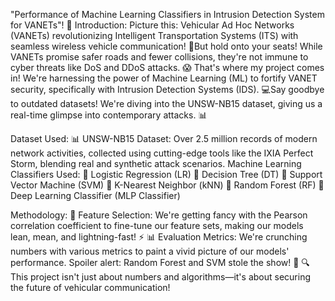 "Performance of Machine Learning Classifiers in Intrusion Detection System for VANETs"! 🌟
Introduction:
Picture this: Vehicular Ad Hoc Networks (VANETs) revolutionizing Intelligent Transportation Systems (ITS) with seamless wireless vehicle communication!
🚀But hold onto your seats! While VANETs promise safer roads and fewer collisions, they're not immune to cyber threats like DoS and DDoS attacks.
😱
That's where my project comes in! We're harnessing the power of Machine Learning (ML) to fortify VANET security, specifically with Intrusion Detection Systems (IDS).
💻Say goodbye to outdated datasets! We're diving into the UNSW-NB15 dataset, giving us a real-time glimpse into contemporary attacks. 📊

Dataset Used:
📊 UNSW-NB15 Dataset: Over 2.5 million records of modern network activities, collected using cutting-edge tools like the IXIA Perfect Storm, blending real and synthetic attack scenarios.
Machine Learning Classifiers Used:
🤖 Logistic Regression (LR)
🌳 Decision Tree (DT)
🎯 Support Vector Machine (SVM)
🤝 K-Nearest Neighbor (kNN)
🌌 Random Forest (RF)
🧠 Deep Learning Classifier (MLP Classifier)

Methodology:
🎯 Feature Selection: We're getting fancy with the Pearson correlation coefficient to fine-tune our feature sets, making our models lean, mean, and lightning-fast! ⚡
📊 Evaluation Metrics: We're crunching numbers with various metrics to paint a vivid picture of our models' performance. Spoiler alert: Random Forest and SVM stole the show! 🌟
🔍 This project isn't just about numbers and algorithms—it's about securing the future of vehicular communication! 




